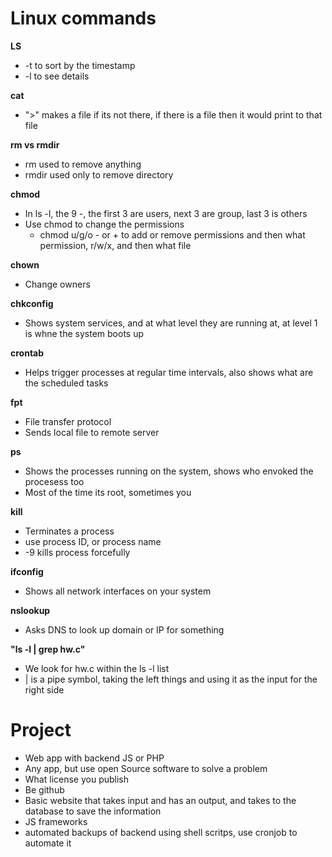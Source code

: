 # Linux commands

**LS**
* -t to sort by the timestamp
* -l to see details

**cat**
* ">" makes a file if its not there, if there is a file then it would print to that file
  
**rm vs rmdir**
* rm used to remove anything
* rmdir used only to remove directory

**chmod**
* In ls -l, the 9 -, the first 3 are users, next 3 are group, last 3 is others
* Use chmod to change the permissions
  * chmod u/g/o - or + to add or remove permissions and then what permission, r/w/x, and then what file

**chown**
* Change owners

**chkconfig**
* Shows system services, and at what level they are running at, at level 1 is whne the system boots up

**crontab**
* Helps trigger processes at regular time intervals, also shows what are the scheduled tasks
 
**fpt**
* File transfer protocol
* Sends local file to remote server

**ps**
* Shows the processes running on the system, shows who envoked the procesess too
* Most of the time its root, sometimes you

**kill**
* Terminates a process
* use process ID, or process name
* -9 kills process forcefully

**ifconfig**
* Shows all network interfaces on your system

**nslookup**
* Asks DNS to look up domain or IP for something

**"ls -l | grep hw.c"**
* We look for hw.c within the ls -l list
* | is a pipe symbol, taking the left things and using it as the input for the right side

# Project
* Web app with backend JS or PHP
* Any app, but use open Source software to solve a problem
* What license you publish
* Be github
* Basic website that takes input and has an output, and takes to the database to save the information
* JS frameworks
* automated backups of backend using shell scritps, use cronjob to automate it 
